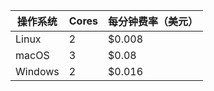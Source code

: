 | 操作系统    | Cores | 每分钟费率（美元） |
| ------- | ----- | --------- |
| Linux   | 2     | $0.008    |
| macOS   | 3     | $0.08     |
| Windows | 2     | $0.016    |
